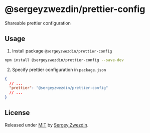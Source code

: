 # @sergeyzwezdin/prettier-config

Shareable prettier configuration

## Usage

1. Install package `@sergeyzwezdin/prettier-config`
```bash
npm install @sergeyzwezdin/prettier-config --save-dev
```
2. Specify prettier configuration in `package.json`
```json
{
  // ...
  "prettier": "@sergeyzwezdin/prettier-config"
  // ...
}
```

## License

Released under [MIT](/LICENSE) by [Sergey Zwezdin](https://github.com/sergeyzwezdin).
